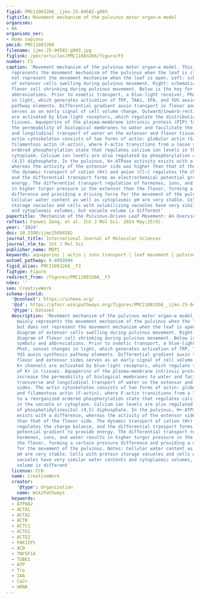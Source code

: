 ```yaml
---
figid: PMC11083266__ijms-25-04582-g003
figtitle: Movement mechanism of the pulvinus motor organ—a model
organisms:
- NA
organisms_ner:
- Homo sapiens
pmcid: PMC11083266
filename: ijms-25-04582-g003.jpg
figlink: /pmc/articles/PMC11083266/figure/F3
number: F3
caption: 'Movement mechanism of the pulvinus motor organ—a model. This model mainly
  represents the movement mechanism of the pulvinus when the leaf is closed, but does
  not represent the movement mechanism when the leaf is open. Left: schematic diagram
  of extensor cells swelling during pulvinus movement. Right: schematic diagram of
  flexor cell shrinking during pulvinus movement. Below is the key for symbols and
  abbreviations. Prior to osmotic transport, a blue-light receiver, Phot, senses changes
  in light, which generates activation of TRP, TAA1, IPA, and YUS auxin synthesis
  pathway elements. Differential gradient auxin transport in flexor and extensor sides
  serves as an early signal of cell volume change. Outward/inward-rectifier K+ channels
  are activated by blue-light receptors, which regulate the distribution of K+ in
  tissues. Aquaporins of the plasma-membrane intrinsic protein (PIP) family increase
  the permeability of biological membranes to water and facilitate the transverse
  and longitudinal transport of water on the extensor and flexor tissue sides. The
  actin cytoskeleton consists of two forms of actin: globular actin (G-actin) and
  filamentous actin (F-actin), where F-actin transitions from a loose state to a reorganized
  ordered phosphorylation state that regulates calcium ion levels in the vacuole or
  cytoplasm. Calcium ion levels are also regulated by phosphorylation of phosphatidylinositol
  (4,5) diphosphate. In the pulvinus, H+-ATPase activity exists with a difference,
  whereas the activity of the extensor side was higher than that of the flexor side.
  The dynamic transport of cation (H+) and anion (Cl−) regulates the charge balance,
  and the differential transport forms an electrochemical potential gradient to provide
  energy. The differential transport regulation of hormones, ions, and water results
  in higher turgor pressure in the extensor than the flexor, forming a certain pressure
  difference and providing a driving force for the movement of the pulvinus. Notes:
  Cellular water content as well as cytoplasmic pH are very stable. Cells with protein
  storage vacuoles and cells with solubilizing vacuoles have very similar water contents
  and cytoplasmic volumes, but vacuole volume is different'
papertitle: 'Mechanism of the Pulvinus-Driven Leaf Movement: An Overview'
reftext: Fanwei Zeng, et al. Int J Mol Sci. 2024 May;25(9).
year: '2024'
doi: 10.3390/ijms25094582
journal_title: International Journal of Molecular Sciences
journal_nlm_ta: Int J Mol Sci
publisher_name: MDPI
keywords: aquaporins | actin | ions transport | leaf movement | pulvinus | water transport
automl_pathway: 0.6993894
figid_alias: PMC11083266__F3
figtype: Figure
redirect_from: /figures/PMC11083266__F3
ndex: ''
seo: CreativeWork
schema-jsonld:
  '@context': https://schema.org/
  '@id': https://pfocr.wikipathways.org/figures/PMC11083266__ijms-25-04582-g003.html
  '@type': Dataset
  description: 'Movement mechanism of the pulvinus motor organ—a model. This model
    mainly represents the movement mechanism of the pulvinus when the leaf is closed,
    but does not represent the movement mechanism when the leaf is open. Left: schematic
    diagram of extensor cells swelling during pulvinus movement. Right: schematic
    diagram of flexor cell shrinking during pulvinus movement. Below is the key for
    symbols and abbreviations. Prior to osmotic transport, a blue-light receiver,
    Phot, senses changes in light, which generates activation of TRP, TAA1, IPA, and
    YUS auxin synthesis pathway elements. Differential gradient auxin transport in
    flexor and extensor sides serves as an early signal of cell volume change. Outward/inward-rectifier
    K+ channels are activated by blue-light receptors, which regulate the distribution
    of K+ in tissues. Aquaporins of the plasma-membrane intrinsic protein (PIP) family
    increase the permeability of biological membranes to water and facilitate the
    transverse and longitudinal transport of water on the extensor and flexor tissue
    sides. The actin cytoskeleton consists of two forms of actin: globular actin (G-actin)
    and filamentous actin (F-actin), where F-actin transitions from a loose state
    to a reorganized ordered phosphorylation state that regulates calcium ion levels
    in the vacuole or cytoplasm. Calcium ion levels are also regulated by phosphorylation
    of phosphatidylinositol (4,5) diphosphate. In the pulvinus, H+-ATPase activity
    exists with a difference, whereas the activity of the extensor side was higher
    than that of the flexor side. The dynamic transport of cation (H+) and anion (Cl−)
    regulates the charge balance, and the differential transport forms an electrochemical
    potential gradient to provide energy. The differential transport regulation of
    hormones, ions, and water results in higher turgor pressure in the extensor than
    the flexor, forming a certain pressure difference and providing a driving force
    for the movement of the pulvinus. Notes: Cellular water content as well as cytoplasmic
    pH are very stable. Cells with protein storage vacuoles and cells with solubilizing
    vacuoles have very similar water contents and cytoplasmic volumes, but vacuole
    volume is different'
  license: CC0
  name: CreativeWork
  creator:
    '@type': Organization
    name: WikiPathways
  keywords:
  - ATP8A2
  - ACTA1
  - ACTA2
  - ACTB
  - ACTC1
  - ACTG1
  - ACTG2
  - PAK1IP1
  - ACD
  - TNFSF14
  - TUBE1
  - ATP
  - Trp
  - IAA
  - Ca2+
  - mRNA
---
```

